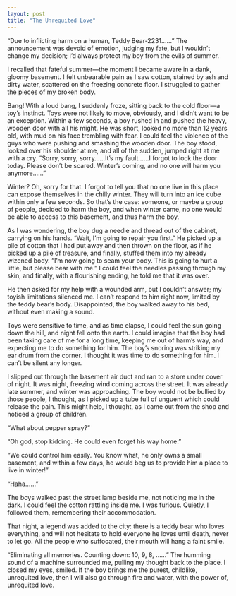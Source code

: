 ```yaml
---
layout: post
title: "The Unrequited Love"
---
```

“Due to inflicting harm on a human, Teddy Bear-2231……” The announcement was devoid of emotion, judging my fate, but I wouldn’t change my decision; I’d always protect my boy from the evils of summer.

I recalled that fateful summer—the moment I became aware in a dank, gloomy basement. I felt unbearable pain as I saw cotton, stained by ash and dirty water, scattered on the freezing concrete floor. I struggled to gather the pieces of my broken body.

Bang! With a loud bang, I suddenly froze, sitting back to the cold floor—a toy’s instinct. Toys were not likely to move, obviously, and I didn’t want to be an exception. Within a few seconds, a boy rushed in and pushed the heavy, wooden door with all his might. He was short, looked no more than 12 years old, with mud on his face trembling with fear. I could feel the violence of the guys who were pushing and smashing the wooden door. The boy stood, looked over his shoulder at me, and all of the sudden, jumped right at me with a cry. “Sorry, sorry, sorry……It’s my fault……I forgot to lock the door today. Please don’t be scared. Winter’s coming, and no one will harm you anymore……”

Winter? Oh, sorry for that. I forgot to tell you that no one live in this place can expose themselves in the chilly winter. They will turn into an ice cube within only a few seconds. So that’s the case: someone, or maybe a group of people, decided to harm the boy, and when winter came, no one would be able to access to this basement, and thus harm the boy.

As I was wondering, the boy dug a needle and thread out of the cabinet, carrying on his hands. “Wait, I’m going to repair you first.” He picked up a pile of cotton that I had put away and then thrown on the floor, as if he picked up a pile of treasure, and finally, stuffed them into my already wizened body. “I’m now going to seam your body. This is going to hurt a little, but please bear with me.” I could feel the needles passing through my skin, and finally, with a flourishing ending, he told me that it was over.

He then asked for my help with a wounded arm, but I couldn’t answer; my toyish limitations silenced me. I can’t respond to him right now, limited by the teddy bear’s body. Disappointed, the boy walked away to his bed, without even making a sound. 

Toys were sensitive to time, and as time elapse, I could feel the sun going down the hill, and night fell onto the earth. I could imagine that the boy had been taking care of me for a long time, keeping me out of harm’s way, and expecting me to do something for him. The boy’s snoring was striking my ear drum from the corner. I thought it was time to do something for him. I can’t be silent any longer.

I slipped out through the basement air duct and ran to a store under cover of night. It was night, freezing wind coming across the street. It was already late summer, and winter was approaching. The boy would not be bullied by those people, I thought, as I picked up a tube full of unguent which could release the pain. This might help, I thought, as I came out from the shop and noticed a group of children.

“What about pepper spray?”

“Oh god, stop kidding. He could even forget his way home.”

“We could control him easily. You know what, he only owns a small basement, and within a few days, he would beg us to provide him a place to live in winter!”

“Haha……”

The boys walked past the street lamp beside me, not noticing me in the dark. I could feel the cotton rattling inside me. I was furious. Quietly, I followed them, remembering their accommodation. 

That night, a legend was added to the city: there is a teddy bear who loves everything, and will not hesitate to hold everyone he loves until death, never to let go. All the people who suffocated, their mouth will hang a faint smile. 

“Eliminating all memories. Counting down: 10, 9, 8, ……” The humming sound of a machine surrounded me, pulling my thought back to the place. I closed my eyes, smiled. If the boy brings me the purest, childlike, unrequited love, then I will also go through fire and water, with the power of, unrequited love. 

